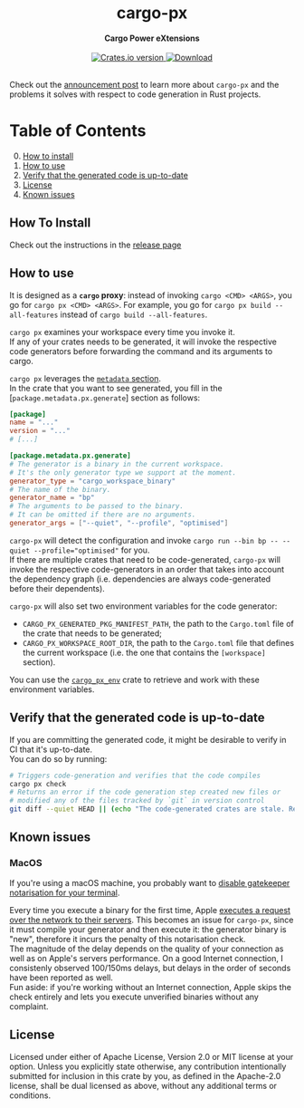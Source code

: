 <div class="oranda-hide">
<h1 align="center">cargo-px</h1>
<div align="center">
 <strong>
   Cargo Power eXtensions
 </strong>
</div>

<br />

<div align="center">
  <!-- Crates version -->
  <a href="https://crates.io/crates/cargo-px">
    <img src="https://img.shields.io/crates/v/cargo-px.svg?style=flat-square"
    alt="Crates.io version" />
  </a>
  <!-- Downloads -->
  <a href="https://crates.io/crates/cargo-px">
    <img src="https://img.shields.io/crates/d/cargo-px.svg?style=flat-square"
      alt="Download" />
  </a>
</div>
<br/>
</div>

Check out the [announcement post](https://lpalmieri.com/posts/cargo-px) to learn more about `cargo-px` and the problems it solves with respect to code generation in Rust projects.


<div class="oranda-hide">

# Table of Contents
0. [How to install](#how-to-install)
1. [How to use](#how-to-use)
2. [Verify that the generated code is up-to-date](#verify-that-the-generated-code-is-up-to-date)
3. [License](#license)
4. [Known issues](#known-issues)

## How To Install 

Check out the instructions in the [release page](https://lukemathwalker.github.io/cargo-px/)

</div>

## How to use

It is designed as a **`cargo` proxy**: instead of invoking `cargo <CMD> <ARGS>`, you go for `cargo px <CMD> <ARGS>`. For example, you go for `cargo px build --all-features` instead of `cargo build --all-features`.

`cargo px` examines your workspace every time you invoke it.  
If any of your crates needs to be generated, it will invoke the respective code generators before forwarding the command and its arguments to cargo.

`cargo px` leverages the [`metadata` section](https://doc.rust-lang.org/cargo/reference/manifest.html#the-metadata-table).  
In the crate that you want to see generated, you fill in the [`package.metadata.px.generate`] section as follows: 

```toml
[package]
name = "..."
version = "..."
# [...]

[package.metadata.px.generate]
# The generator is a binary in the current workspace. 
# It's the only generator type we support at the moment.
generator_type = "cargo_workspace_binary"
# The name of the binary.
generator_name = "bp"
# The arguments to be passed to the binary. 
# It can be omitted if there are no arguments.
generator_args = ["--quiet", "--profile", "optimised"]
```

`cargo-px` will detect the configuration and invoke `cargo run --bin bp -- --quiet --profile="optimised"` for you.  
If there are multiple crates that need to be code-generated, `cargo-px` will invoke the respective code-generators in an order that takes into account the dependency graph (i.e. dependencies are always code-generated before their dependents).

`cargo-px` will also set two environment variables for the code generator:

- `CARGO_PX_GENERATED_PKG_MANIFEST_PATH`, the path to the `Cargo.toml` file of the crate that needs to be generated;
- `CARGO_PX_WORKSPACE_ROOT_DIR`, the path to the `Cargo.toml` file that defines the current workspace (i.e. the one that contains the `[workspace]` section).

You can use the [`cargo_px_env`](https://crates.io/crates/cargo_px_env) crate to retrieve and work with these environment variables.

## Verify that the generated code is up-to-date

If you are committing the generated code, it might be desirable to verify in CI that it's up-to-date.  
You can do so by running:

```bash
# Triggers code-generation and verifies that the code compiles
cargo px check
# Returns an error if the code generation step created new files or 
# modified any of the files tracked by `git` in version control
git diff --quiet HEAD || (echo "The code-generated crates are stale. Re-run 'cargo px check locally and commit the results" && exit 1)
```

## Known issues

### MacOS

If you're using a macOS machine, you probably want to [disable gatekeeper notarisation for your terminal](https://apple.stackexchange.com/questions/403184/disable-gatekeeper-notarisation-check-without-disabling-sip/403185#403185).

Every time you execute a binary for the first time, Apple [executes a request over the network to their servers](https://sigpipe.macromates.com/2020/macos-catalina-slow-by-design/). This becomes an issue for `cargo-px`, since it must compile your generator and then execute it: the generator binary is "new", therefore it incurs the penalty of this notarisation check.  
The magnitude of the delay depends on the quality of your connection as well as on Apple's servers performance. On a good Internet connection, I consistenly observed 100/150ms delays, but delays in the order of seconds have been reported as well.  
Fun aside: if you're working without an Internet connection, Apple skips the check entirely and lets you execute unverified binaries without any complaint.


## License

Licensed under either of Apache License, Version 2.0 or MIT license at your option.
Unless you explicitly state otherwise, any contribution intentionally submitted for inclusion in this crate by you, as defined in the Apache-2.0 license, shall be dual licensed as above, without any additional terms or conditions.
